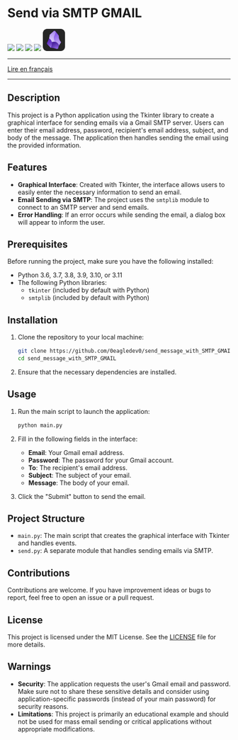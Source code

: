 #  Send via SMTP GMAIL

![](https://img.shields.io/badge/PyCharm-000000.svg?&style=for-the-badge&logo=PyCharm&logoColor=white)  ![](https://camo.githubusercontent.com/050fc4e602f25dd4fc337b873fbc62b7d393673a9f4b1e7529a9a61ea35485a5/68747470733a2f2f696d672e736869656c64732e696f2f62616467652f507974686f6e2d4646443433423f7374796c653d666f722d7468652d6261646765266c6f676f3d707974686f6e266c6f676f436f6c6f723d626c7565)   ![](https://img.shields.io/badge/Python-3.11-<>.svg)  ![]( https://img.shields.io/badge/Gmail-D14836?style=for-the-badge&logo=gmail&logoColor=white) <img src="image/obsidian-icon.svg" alt="Description of the image" width="50"/>

---

[Lire en français](README_FR.md)

---
## Description

This project is a Python application using the Tkinter library to create a graphical interface for sending emails via a Gmail SMTP server. Users can enter their email address, password, recipient's email address, subject, and body of the message. The application then handles sending the email using the provided information.
 
## Features

- **Graphical Interface**: Created with Tkinter, the interface allows users to easily enter the necessary information to send an email.
- **Email Sending via SMTP**: The project uses the `smtplib` module to connect to an SMTP server and send emails.
- **Error Handling**: If an error occurs while sending the email, a dialog box will appear to inform the user.

## Prerequisites

Before running the project, make sure you have the following installed:
- Python 3.6, 3.7, 3.8, 3.9, 3.10, or 3.11
- The following Python libraries:
  - `tkinter` (included by default with Python)
  - `smtplib` (included by default with Python)

## Installation

1. Clone the repository to your local machine:
    ```bash
    git clone https://github.com/0eagledev0/send_message_with_SMTP_GMAIL.git
    cd send_message_with_SMTP_GMAIL
    ```

2. Ensure that the necessary dependencies are installed.

## Usage

1. Run the main script to launch the application:
    ```bash
    python main.py
    ```

2. Fill in the following fields in the interface:
    - **Email**: Your Gmail email address.
    - **Password**: The password for your Gmail account.
    - **To**: The recipient's email address.
    - **Subject**: The subject of your email.
    - **Message**: The body of your email.

3. Click the "Submit" button to send the email.

## Project Structure

- `main.py`: The main script that creates the graphical interface with Tkinter and handles events.
- `send.py`: A separate module that handles sending emails via SMTP.

## Contributions

Contributions are welcome. If you have improvement ideas or bugs to report, feel free to open an issue or a pull request.

## License

This project is licensed under the MIT License. See the [LICENSE](LICENSE.txt) file for more details.

## Warnings

- **Security**: The application requests the user's Gmail email and password. Make sure not to share these sensitive details and consider using application-specific passwords (instead of your main password) for security reasons.
- **Limitations**: This project is primarily an educational example and should not be used for mass email sending or critical applications without appropriate modifications.
